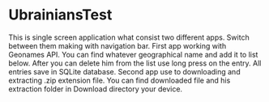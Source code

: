 # UbrainiansTest
This is single screen application what consist two different apps. Switch between them making with navigation bar. 
First app working with Geonames API. You can find whatever geographical name and add it to list below. After you can delete him from the 
list use long press on the entry. All entries save in SQLite database. Second app use to downloading and extracting .zip extension file.
You can find downloaded file and his extraction folder in Download directory your device.
